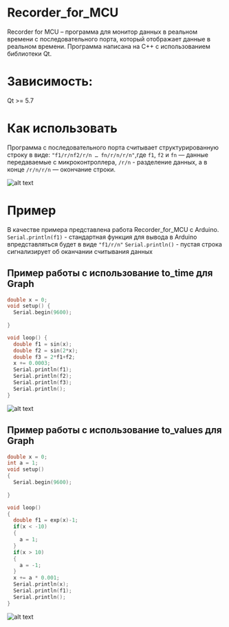 # Recorder_for_MCU
Recorder for MCU – программа для монитор данных в реальном времени с последовательного порта, который отображает данные в реальном времени. Программа написана на C++ с использованием библиотеки Qt.


# Зависимость: 
Qt >= 5.7

# Как использовать
Программа с последовательного порта считывает структурированную строку в виде:
`"f1/r/nf2/r/n … fn/r/n/r/n"`,где `f1`, `f2` и `fn` — данные передаваемые с микроконтроллера, `/r/n`  - разделение данных, а в конце `/r/n/r/n` — окончание строки.

![alt text]()

# Пример 
В качестве примера представлена работа Recorder_for_MCU с Arduino.
`Serial.println(f1)` - стандартная функция для вывода в Arduino впредставляться будет в виде `"f1/r/n"`
`Serial.println()` - пустая строка сигнализирует об оканчании считывания данных

## Пример работы с использование to_time для Graph 
```c
double x = 0;
void setup() {
  Serial.begin(9600);
  
}

void loop() {
  double f1 = sin(x);
  double f2 = sin(2*x);
  double f3 = 2*f1+f2; 
  x += 0.0003;
  Serial.println(f1); 
  Serial.println(f2); 
  Serial.println(f3); 
  Serial.println(); 
}
```

![alt text]()

## Пример работы с использование to_values для Graph 
```c
double x = 0;
int a = 1;
void setup() 
{
  Serial.begin(9600);
  
}

void loop() 
{
  double f1 = exp(x)-1;
  if(x < -10)
  {
    a = 1;
  }
  if(x > 10)
  {
    a = -1;
  }
  x += a * 0.001;
  Serial.println(x); 
  Serial.println(f1); 
  Serial.println(); 
}
```

![alt text]()
